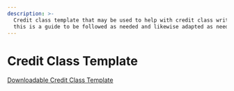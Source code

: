 ```yaml
---
description: >-
  Credit class template that may be used to help with credit class writing -
  this is a guide to be followed as needed and likewise adapted as needed.
---
```


# Credit Class Template

[Downloadable Credit Class Template](https://docs.google.com/document/d/1jt8EeDNlZVFlmlaITWjbYDikVDsiVyzatlx4xthP1lM/copy)
